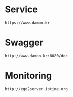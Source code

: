 # Service
```
https://www.damon.kr
```
# Swagger
```
http://www.damon.kr:8080/doc
```

# Monitoring
```
http://ego2server.iptime.org
```